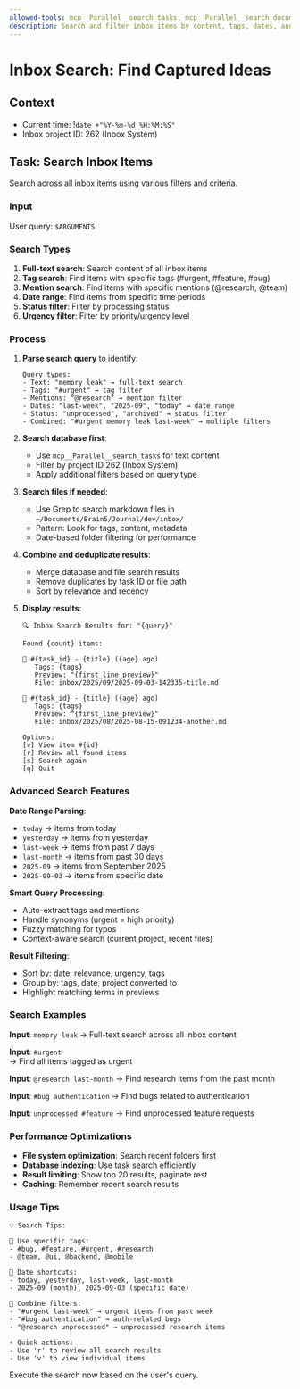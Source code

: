 ```yaml
---
allowed-tools: mcp__Parallel__search_tasks, mcp__Parallel__search_documents, Grep, Read, Glob
description: Search and filter inbox items by content, tags, dates, and status
---
```


# Inbox Search: Find Captured Ideas

## Context
- Current time: !`date +"%Y-%m-%d %H:%M:%S"`
- Inbox project ID: 262 (Inbox System)

## Task: Search Inbox Items

Search across all inbox items using various filters and criteria.

### Input
User query: `$ARGUMENTS`

### Search Types

1. **Full-text search**: Search content of all inbox items
2. **Tag search**: Find items with specific tags (#urgent, #feature, #bug)
3. **Mention search**: Find items with specific mentions (@research, @team)
4. **Date range**: Find items from specific time periods
5. **Status filter**: Filter by processing status
6. **Urgency filter**: Filter by priority/urgency level

### Process

1. **Parse search query** to identify:
   ```
   Query types:
   - Text: "memory leak" → full-text search
   - Tags: "#urgent" → tag filter
   - Mentions: "@research" → mention filter  
   - Dates: "last-week", "2025-09", "today" → date range
   - Status: "unprocessed", "archived" → status filter
   - Combined: "#urgent memory leak last-week" → multiple filters
   ```

2. **Search database first**:
   - Use `mcp__Parallel__search_tasks` for text content
   - Filter by project ID 262 (Inbox System)
   - Apply additional filters based on query type

3. **Search files if needed**:
   - Use Grep to search markdown files in `~/Documents/Brain5/Journal/dev/inbox/`
   - Pattern: Look for tags, content, metadata
   - Date-based folder filtering for performance

4. **Combine and deduplicate results**:
   - Merge database and file search results
   - Remove duplicates by task ID or file path
   - Sort by relevance and recency

5. **Display results**:
   ```
   🔍 Inbox Search Results for: "{query}"
   
   Found {count} items:
   
   📄 #{task_id} - {title} ({age} ago)
      Tags: {tags}
      Preview: "{first_line_preview}"
      File: inbox/2025/09/2025-09-03-142335-title.md
   
   📄 #{task_id} - {title} ({age} ago)
      Tags: {tags}
      Preview: "{first_line_preview}"
      File: inbox/2025/08/2025-08-15-091234-another.md
   
   Options:
   [v] View item #{id}
   [r] Review all found items
   [s] Search again
   [q] Quit
   ```

### Advanced Search Features

**Date Range Parsing**:
- `today` → items from today
- `yesterday` → items from yesterday  
- `last-week` → items from past 7 days
- `last-month` → items from past 30 days
- `2025-09` → items from September 2025
- `2025-09-03` → items from specific date

**Smart Query Processing**:
- Auto-extract tags and mentions
- Handle synonyms (urgent = high priority)
- Fuzzy matching for typos
- Context-aware search (current project, recent files)

**Result Filtering**:
- Sort by: date, relevance, urgency, tags
- Group by: tags, date, project converted to
- Highlight matching terms in previews

### Search Examples

**Input**: `memory leak`
→ Full-text search across all inbox content

**Input**: `#urgent`  
→ Find all items tagged as urgent

**Input**: `@research last-month`
→ Find research items from the past month

**Input**: `#bug authentication`
→ Find bugs related to authentication

**Input**: `unprocessed #feature`
→ Find unprocessed feature requests

### Performance Optimizations

- **File system optimization**: Search recent folders first
- **Database indexing**: Use task search efficiently  
- **Result limiting**: Show top 20 results, paginate rest
- **Caching**: Remember recent search results

### Usage Tips

```
💡 Search Tips:

🎯 Use specific tags:
- #bug, #feature, #urgent, #research
- @team, @ui, @backend, @mobile

📅 Date shortcuts:
- today, yesterday, last-week, last-month
- 2025-09 (month), 2025-09-03 (specific date)

🔗 Combine filters:
- "#urgent last-week" → urgent items from past week
- "#bug authentication" → auth-related bugs
- "@research unprocessed" → unprocessed research items

⚡ Quick actions:
- Use 'r' to review all search results
- Use 'v' to view individual items
```

Execute the search now based on the user's query.